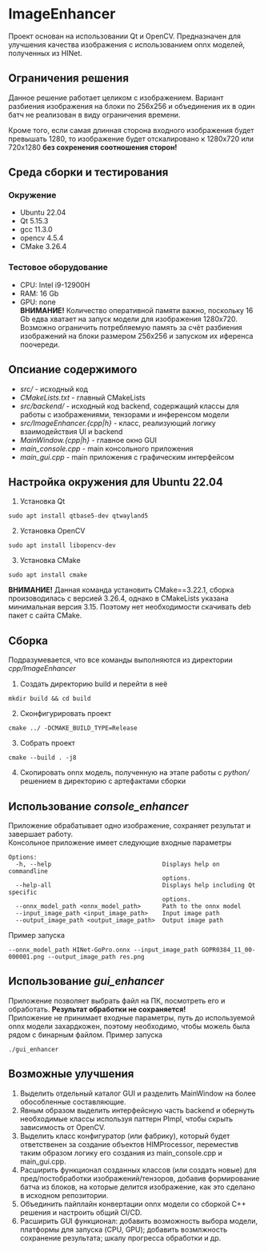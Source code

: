# ImageEnhancer
Проект основан на использовании Qt и OpenCV. Предназначен для улучшения качества изображения с использованием onnx моделей, полученных из HINet.
## Ограничения решения
Данное решение работает целиком с изображением. Вариант разбиения изображения на блоки по 256x256 и объединения их в один батч не реализован в виду ограничения времени.

Кроме того, если самая длинная сторона входного изображения будет превышать 1280, то изображение будет отскалировано к 1280x720 или 720x1280 **без сохренения соотношения сторон!**
## Среда сборки и тестирования
### Окружение
* Ubuntu 22.04
* Qt 5.15.3
* gcc 11.3.0
* opencv 4.5.4
* CMake 3.26.4
### Тестовое оборудование
* CPU: Intel i9-12900H
* RAM: 16 Gb
* GPU: none  
**ВНИМАНИЕ!** Количество оперативной памяти важно, поскольку 16 Gb едва хватает на запуск модели для изображения 1280x720. Возможно ограничить потребляемую память за счёт разбиения изображений на блоки размером 256x256 и запуском их иференса поочереди.
## Опсиание содержимого
* *src/* - исходный код
* *CMakeLists.txt* - главный CMakeLists
* *src/backend/* - исходный код backend, содержащий классы для работы с изображениями, тензорами и инференсом модели
* *src/ImageEnhancer.{cpp|h}* - класс, реализующий логику взаимодействия UI и backend
* *MainWindow.{cpp|h}* - главное окно GUI
* *main_console.cpp* - main консольного приложения
* *main_gui.cpp* - main приложения с графическим интерфейсом
## Настройка окружения для Ubuntu 22.04
1. Установка Qt
```
sudo apt install qtbase5-dev qtwayland5
```
2. Установка OpenCV
```
sudo apt install libopencv-dev
```
3. Установка CMake
```
sudo apt install cmake
```
**ВНИМАНИЕ!** Данная команда установить CMake==3.22.1, сборка произоводилась с версией 3.26.4, однако в CMakeLists указана минимальная версия 3.15. Поэтому нет необходимости скачивать deb пакет с сайта CMake.
## Сборка
Подразумевается, что все команды выполняются из директории *cpp/ImageEnhancer*
1. Создать директорию build и перейти в неё
```
mkdir build && cd build
```
2. Сконфигурировать проект
```
cmake ../ -DCMAKE_BUILD_TYPE=Release
```
3. Собрать проект
```
cmake --build . -j8
```
4. Скопировать onnx модель, полученную на этапе работы с *python/* решением в директорию с артефактами сборки
## Использование *console_enhancer*
Приложение обрабатывает одно изображение, сохраняет результат и завершает работу.   
Консольное приложение имеет следующие входные параметры
```
Options:
  -h, --help                               Displays help on commandline
                                           options.
  --help-all                               Displays help including Qt specific
                                           options.
  --onnx_model_path <onnx_model_path>      Path to the onnx model
  --input_image_path <input_image_path>    Input image path
  --output_image_path <output_image_path>  Output image path
```
Пример запуска
```
--onnx_model_path HINet-GoPro.onnx --input_image_path GOPR0384_11_00-000001.png --output_image_path res.png
```
## Использование *gui_enhancer*
Приложение позволяет выбрать файл на ПК, посмотреть его и обработать. **Результат обработки не сохраняется!**  
Приложение не принимает входные параметры, путь до используемой onnx модели захардкожен, поэтому необходимо, чтобы можель была рядом с бинарным файлом.
Пример запуска
```
./gui_enhancer
```
## Возможные улучшения
1. Выделить отдельный каталог GUI и разделить MainWindow на более обособленные составляющие.
2. Явным образом выделить интерфейсную часть backend и обернуть необходимые классы используя паттерн PImpl, чтобы скрыть зависимость от OpenCV.
3. Выделить класс конфигуратор (или фабрику), который будет ответственен за создание объектов HIMProcessor, переместив таким образом логику его создания из main_console.cpp и main_gui.cpp.
4. Расширить функционал созданных классов (или создать новые) для пред/постобработки изображений/тензоров, добавив формирование батча из блоков, на которые делится изображение, как это сделано в исходном репозитории.
5. Объединить пайплайн конвертации onnx модели со сборкой C++ решения и настроить общий CI/CD.
6. Расширить GUI функционал: добавить возможность выбора модели, платформы для запуска (CPU, GPU); добавить возмлжность сохранение результата; шкалу прогресса обработки и др. 